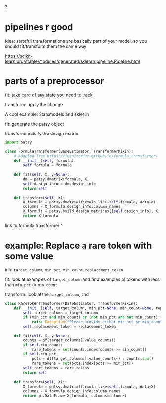 ?

# pipelines r good

idea: stateful transformations are basically part of your model, so you should fit/transform them the same way

https://scikit-learn.org/stable/modules/generated/sklearn.pipeline.Pipeline.html

# parts of a preprocessor

fit: take care of any state you need to track

transform: apply the change

A cool example: Statsmodels and sklearn

fit: generate the patsy object

transform: patsify the design matrix

```python
import patsy

class FormulaTransformer(BaseEstimator, TransformerMixin):
    # Adapted from https://juanitorduz.github.io/formula_transformer/
    def __init__(self, formula):
        self.formula = formula
    
    def fit(self, X, y=None):
        dm = patsy.dmatrix(formula, X)
        self.design_info = dm.design_info
        return self
    
    def transform(self, X):
        X_formula = patsy.dmatrix(formula_like=self.formula, data=X)
        columns = X_formula.design_info.column_names
        X_formula = patsy.build_design_matrices([self.design_info], X, return_type='dataframe')
        return X_formula
```

link to formula transformer ^

# example: Replace a rare token with some value

init: `target_column`, `min_pct`, `min_count`, `replacement_token`

fit: look at examples of `target_column` and find examples of tokens with less than `min_pct` or `min_count`

transform: look at the `target_column`, and 

```python
class RareTokenTransformer(BaseEstimator, TransformerMixin):
    def __init__(self, target_column, min_pct=None, min_count=None, replacement_token='__RARE__'):
        self.target_column = target_column
        if (min_pct and min_count) or (not min_pct and not min_count):
            raise Exception("Please provide either min_pct or min_count, not both")
        self.replacement_token = replacement_token
    
    def fit(self, X, y=None):
        counts = df[target_columns].value_counts()
        if self.min_count:
            rare_tokens = set(counts.index[counts >= min_count])
        if self.min_pct:
            pcts = df[target_columns].value_counts() / counts.sum()
            rare_tokens = set(pcts.index[pcts >= min_pct])
        self.rare_tokens = rare_tokens
        return self
    
    def transform(self, X):
        X_formula = patsy.dmatrix(formula_like=self.formula, data=X)
        columns = X_formula.design_info.column_names
        return pd.DataFrame(X_formula, columns=columns)

```
